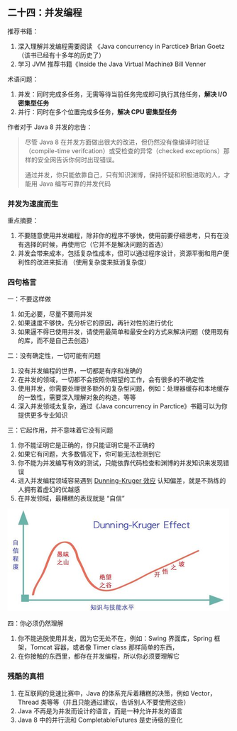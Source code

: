 ## 二十四：并发编程



推荐书籍：

1. 深入理解并发编程需要阅读 《Java concurrency in Parctice》 Brian Goetz  （该书已经有十多年的历史了）
2. 学习 JVM 推荐书籍《Inside the Java Virtual Machine》 Bill Venner



术语问题：

1. 并发：同时完成多任务，无需等待当前任务完成即可执行其他任务，**解决 I/O 密集型任务**
2. 并行：同时在多个位置完成多任务，**解决 CPU 密集型任务**



作者对于 Java 8 并发的忠告：

> 尽管 Java 8 在并发方面做出很大的改进，但仍然没有像编译时验证（compile-time verifcation）或受检查的异常（checked exceptions）那样的安全网告诉你何时出现错误。
>
> 通过并发，你只能依靠自己，只有知识渊博，保持怀疑和积极进取的人，才能用 Java 编写可靠的并发代码



### 并发为速度而生

重点摘要：

1. 不要随意使用并发编程，除非你的程序不够快，使用前要仔细思考，只有在没有选择的时候，再使用它（它并不是解决问题的首选）
2. 并发会带来成本，包括复杂性成本，但可以通过程序设计，资源平衡和用户便利性的改进来抵消 （使用复杂度来抵消复杂度）



### 四句格言

一：不要这样做

1. 如无必要，尽量不要用并发
2. 如果速度不够快，先分析它的原因，再针对性的进行优化
3. 如果逼不得已使用并发，请使用最简单和最安全的方式来解决问题（使用现有的库，而不是自己去创造）



二：没有确定性，一切可能有问题

1. 没有并发编程的世界，一切都是有序和准确的
2. 在并发的领域，一切都不会按照你期望的工作，会有很多的不确定性
3. 使用并发，你需要处理很多额外的复杂型问题，例如：处理器缓存和本地缓存的一致性，需要深入理解对象的构造，等等
4. 深入并发领域太复杂，通过《Java concurrency in Parctice》书籍可以为你提供更多专业知识



三：它起作用，并不意味着它没有问题

1. 你不能证明它是正确的，你只能证明它是不正确的
2. 如果它有问题，大多数情况下，你可能无法检测到它
3. 你不能为并发编写有效的测试，只能依靠代码检查和渊博的并发知识来发现错误
4. 进入并发编程领域容易遇到 [Dunning-Kruger 效应](https://wiki.mbalib.com/wiki/邓宁-克鲁格效应) 认知偏差，就是不熟练的人拥有着虚幻的优越感
5. 在并发领域，最糟糕的表现就是 “自信”



![邓宁-克鲁格效应](./assets/500px-邓宁-克鲁格效应.jpg)



四：你必须仍然理解

1. 你不能逃脱使用并发，因为它无处不在，例如：Swing 界面库，Spring 框架，Tomcat 容器，或者像 Timer class 那样简单的东西，
2. 在你接触的东西里，都存在并发编程，所以你必须要理解它



### 残酷的真相

1. 在互联网的竞速比赛中，Java 的体系充斥着糟糕的决策，例如 Vector，Thread 类等等（并且只能通过建议，告诉别人不要使用这些）
2. Java 不再是为并发而设计的语言，而是一种允许并发的语言
3. Java 8 中的并行流和 CompletableFutures 是史诗级的变化






